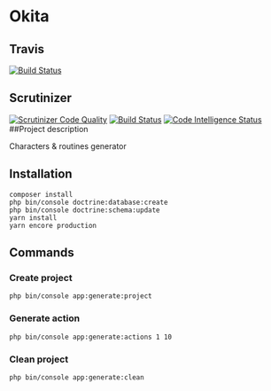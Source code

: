 # Okita

## Travis
[![Build Status](https://travis-ci.org/gdarquie/okita.svg?branch=master)](https://travis-ci.org/gdarquie/okita)

## Scrutinizer

[![Scrutinizer Code Quality](https://scrutinizer-ci.com/g/gdarquie/okita/badges/quality-score.png?b=master)](https://scrutinizer-ci.com/g/gdarquie/okita/?branch=master)
[![Build Status](https://scrutinizer-ci.com/g/gdarquie/okita/badges/build.png?b=master)](https://scrutinizer-ci.com/g/gdarquie/okita/build-status/master)
[![Code Intelligence Status](https://scrutinizer-ci.com/g/gdarquie/okita/badges/code-intelligence.svg?b=master)](https://scrutinizer-ci.com/code-intelligence)
##Project description

Characters & routines generator

## Installation

```
composer install
php bin/console doctrine:database:create
php bin/console doctrine:schema:update
yarn install
yarn encore production
```

## Commands

### Create project

```
php bin/console app:generate:project
```

### Generate action

```
php bin/console app:generate:actions 1 10
```


### Clean project
```
php bin/console app:generate:clean
```